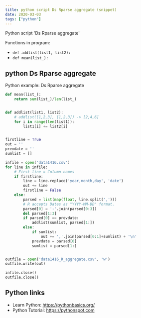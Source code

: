 ```yaml
---
title: python script Ds Rparse aggregate (snippet)
date: 2020-03-03
tags: ["python"]
---
```

Python script 'Ds Rparse aggregate'

Functions in program: 
* `def addlist(list1, list2):`
* `def mean(list_):`

## python Ds Rparse aggregate

Python example: Ds Rparse aggregate

```python
def mean(list_):
    return sum(list_)/len(list_)


def addlist(list1, list2):
    # addlist([1,2,3], [1,2,3]) -> [2,4,6]
    for i in range(len(list1)):
        list1[i] += list2[i]


firstline = True
out = ''
prevdate = ''
sumlist = []

infile = open('data1416.csv')
for line in infile:
    # First line = Column names
    if firstline:
        line = line.replace('year,month,day', 'date')
        out += line
        firstline = False
    else:
        parsed = list(map(float, line.split(',')))
        # R accepts Dates as "YYYY-MM-DD" format.
        parsed[0] = '-'.join(parsed[0:3])
        del parsed[1:3]
        if parsed[0] == prevdate:
            addlist(sumlist, parsed[1:])
        else:
            if sumlist:
                out += ','.join(parsed[0:1]+sumlist) + '\n'
            prevdate = parsed[0]
            sumlist = parsed[1:]


outfile = open('data1416_R_aggregate.csv', 'w')
outfile.write(out)

infile.close()
outfile.close()


```

## Python links

- Learn Python: https://pythonbasics.org/
- Python Tutorial: https://pythonspot.com
